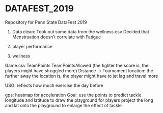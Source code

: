 # DATAFEST_2019
Repository for Penn State DataFest 2019

1. Data clean:
Took out some data from the wellness.csv
Decided that Menstruation doesn't correlate with Fatigue

2. player performance


3. wellness

Game.csv
TeamPoints TeamPointsAllowed (the tighter the score is, the players might have struggled more)
Distance -> Tournament location: the further away the location is, the player might have to jet lag and travel more

USG: reflects how much exercise the day before


gps: heatmap for acceleration
Goal: use the points to predict tackle
longitude and latitude to draw the playground for players
project the long and lat onto the playground to enlarge the effect of tackle


